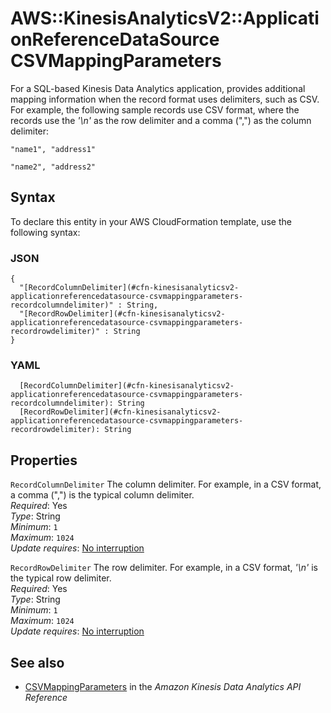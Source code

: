 # AWS::KinesisAnalyticsV2::ApplicationReferenceDataSource CSVMappingParameters<a name="aws-properties-kinesisanalyticsv2-applicationreferencedatasource-csvmappingparameters"></a>

For a SQL\-based Kinesis Data Analytics application, provides additional mapping information when the record format uses delimiters, such as CSV\. For example, the following sample records use CSV format, where the records use the *'\\n'* as the row delimiter and a comma \(","\) as the column delimiter: 

 `"name1", "address1"` 

 `"name2", "address2"` 

## Syntax<a name="aws-properties-kinesisanalyticsv2-applicationreferencedatasource-csvmappingparameters-syntax"></a>

To declare this entity in your AWS CloudFormation template, use the following syntax:

### JSON<a name="aws-properties-kinesisanalyticsv2-applicationreferencedatasource-csvmappingparameters-syntax.json"></a>

```
{
  "[RecordColumnDelimiter](#cfn-kinesisanalyticsv2-applicationreferencedatasource-csvmappingparameters-recordcolumndelimiter)" : String,
  "[RecordRowDelimiter](#cfn-kinesisanalyticsv2-applicationreferencedatasource-csvmappingparameters-recordrowdelimiter)" : String
}
```

### YAML<a name="aws-properties-kinesisanalyticsv2-applicationreferencedatasource-csvmappingparameters-syntax.yaml"></a>

```
  [RecordColumnDelimiter](#cfn-kinesisanalyticsv2-applicationreferencedatasource-csvmappingparameters-recordcolumndelimiter): String
  [RecordRowDelimiter](#cfn-kinesisanalyticsv2-applicationreferencedatasource-csvmappingparameters-recordrowdelimiter): String
```

## Properties<a name="aws-properties-kinesisanalyticsv2-applicationreferencedatasource-csvmappingparameters-properties"></a>

`RecordColumnDelimiter`  <a name="cfn-kinesisanalyticsv2-applicationreferencedatasource-csvmappingparameters-recordcolumndelimiter"></a>
The column delimiter\. For example, in a CSV format, a comma \(","\) is the typical column delimiter\.  
*Required*: Yes  
*Type*: String  
*Minimum*: `1`  
*Maximum*: `1024`  
*Update requires*: [No interruption](https://docs.aws.amazon.com/AWSCloudFormation/latest/UserGuide/using-cfn-updating-stacks-update-behaviors.html#update-no-interrupt)

`RecordRowDelimiter`  <a name="cfn-kinesisanalyticsv2-applicationreferencedatasource-csvmappingparameters-recordrowdelimiter"></a>
The row delimiter\. For example, in a CSV format, *'\\n'* is the typical row delimiter\.  
*Required*: Yes  
*Type*: String  
*Minimum*: `1`  
*Maximum*: `1024`  
*Update requires*: [No interruption](https://docs.aws.amazon.com/AWSCloudFormation/latest/UserGuide/using-cfn-updating-stacks-update-behaviors.html#update-no-interrupt)

## See also<a name="aws-properties-kinesisanalyticsv2-applicationreferencedatasource-csvmappingparameters--seealso"></a>
+  [CSVMappingParameters](https://docs.aws.amazon.com/kinesisanalytics/latest/apiv2/API_CSVMappingParameters.html) in the *Amazon Kinesis Data Analytics API Reference* 